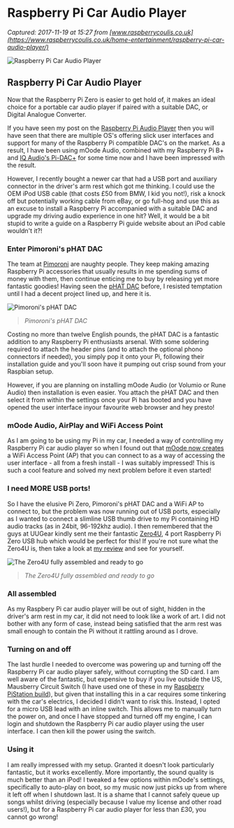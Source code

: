 # Raspberry Pi Car Audio Player

_Captured: 2017-11-19 at 15:27 from [www.raspberrycoulis.co.uk](https://www.raspberrycoulis.co.uk/home-entertainment/raspberry-pi-car-audio-player/)_

![Raspberry Pi Car Audio Player](https://i2.wp.com/www.raspberrycoulis.co.uk/wp-content/uploads/2016/09/image-2.jpeg?w=2448&ssl=1)

## Raspberry Pi Car Audio Player

Now that the Raspberry Pi Zero is easier to get hold of, it makes an ideal choice for a portable car audio player if paired with a suitable DAC, or Digital Analogue Converter.

If you have seen my post on the [Raspberry Pi Audio Player](https://www.raspberrycoulis.co.uk/home-entertainment/raspberry-pi-audio-player/) then you will have seen that there are multiple OS's offering slick user interfaces and support for many of the Raspberry Pi compatible DAC's on the market. As a result, I have been using mOode Audio, combined with my Raspberry Pi B+ and [IQ Audio's Pi-DAC+](http://www.iqaudio.co.uk/audio/8-pi-dac-0712411999650.html) for some time now and I have been impressed with the result.

However, I recently bought a newer car that had a USB port and auxiliary connector in the driver's arm rest which got me thinking. I could use the OEM iPod USB cable (that costs £50 from BMW, I kid you not!), risk a knock off but potentially working cable from eBay, or go full-hog and use this as an excuse to install a Raspberry Pi accompanied with a suitable DAC and upgrade my driving audio experience in one hit? Well, it would be a bit stupid to write a guide on a Raspberry Pi guide website about an iPod cable wouldn't it?!

### Enter Pimoroni's pHAT DAC

The team at [Pimoroni](https://shop.pimoroni.com) are naughty people. They keep making amazing Raspberry Pi accessories that usually results in me spending sums of money with them, then continue enticing me to buy by releasing yet more fantastic goodies! Having seen the [pHAT DAC](https://shop.pimoroni.com/products/phat-dac) before, I resisted temptation until I had a decent project lined up, and here it is.

![Pimoroni's pHAT DAC](https://i1.wp.com/www.raspberrycoulis.co.uk/wp-content/uploads/2016/09/image.jpeg?w=1024&ssl=1)

> _Pimoroni's pHAT DAC_

Costing no more than twelve English pounds, the pHAT DAC is a fantastic addition to any Raspberry Pi enthusiasts arsenal. With some soldering required to attach the header pins (and to attach the optional phono connectors if needed), you simply pop it onto your Pi, following their installation guide and you'll soon have it pumping out crisp sound from your Raspbian setup.

However, if you are planning on installing mOode Audio (or Volumio or Rune Audio) then installation is even easier. You attach the pHAT DAC and then select it from within the settings once your Pi has booted and you have opened the user interface inyour favourite web browser and hey presto!

### mOode Audio, AirPlay and WiFi Access Point

As I am going to be using my Pi in my car, I needed a way of controlling my Raspberry Pi car audio player so when I found out that [mOode now creates](http://moodeaudio.org) a WiFi Access Point (AP) that you can connect to as a way of accessing the user interface - all from a fresh install - I was suitably impressed! This is such a cool feature and solved my next problem before it even started!

### I need MORE USB ports!

So I have the elusive Pi Zero, Pimoroni's pHAT DAC and a WiFi AP to connect to, but the problem was now running out of USB ports, especially as I wanted to connect a slimline USB thumb drive to my Pi containing HD audio tracks (as in 24bit, 96-192khz audio). I then remembered that the guys at UUGear kindly sent me their fantastic [Zero4U](http://www.uugear.com/product/zero4u/), 4 port Raspberry Pi Zero USB hub which would be perfect for this! If you're not sure what the Zero4U is, then take a look at [my review](https://www.raspberrycoulis.co.uk/reviews/review-zero4u-pi-zero-usb-hub/) and see for yourself.

![The Zero4U fully assembled and ready to go](https://i1.wp.com/www.raspberrycoulis.co.uk/wp-content/uploads/2016/08/IMG_3656-opt.jpg?w=2028&ssl=1)

> _The Zero4U fully assembled and ready to go_

### All assembled

As my Raspbery Pi car audio player will be out of sight, hidden in the driver's arm rest in my car, it did not need to look like a work of art. I did not bother with any form of case, instead being satisfied that the arm rest was small enough to contain the Pi without it rattling around as I drove.

### Turning on and off

The last hurdle I needed to overcome was powering up and turning off the Raspberry Pi car audio player safely, without corrupting the SD card. I am well aware of the fantastic, but expensive to buy if you live outside the US, Mausberry Circuit Switch (I have used one of these in my [Raspberry PiStation build](https://www.raspberrycoulis.co.uk/gaming/build-your-own-raspberry-pistation/)), but given that installing this in a car requires some tinkering with the car's electrics, I decided I didn't want to risk this. Instead, I opted for a micro USB lead with an inline switch. This allows me to manually turn the power on, and once I have stopped and turned off my engine, I can login and shutdown the Raspberry Pi car audio player using the user interface. I can then kill the power using the switch.

### Using it

I am really impressed with my setup. Granted it doesn't look particularly fantastic, but it works excellently. More importantly, the sound quality is much better than an iPod! I tweaked a few options within mOode's settings, specifically to auto-play on boot, so my music now just picks up from where it left off when I shutdown last. It is a shame that I cannot safely queue up songs whilst driving (especially because I value my license and other road users!), but for a Raspberry Pi car audio player for less than £30, you cannot go wrong!
